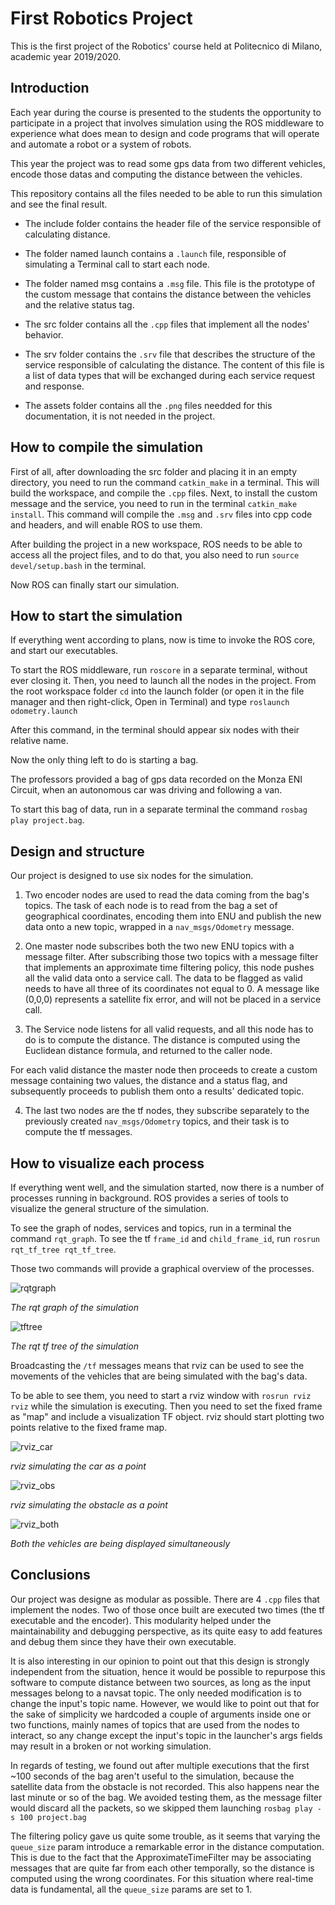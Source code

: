 

# First Robotics Project


This is the first project of the Robotics' course held at Politecnico di Milano,
academic year 2019/2020.

## Introduction

Each year during the course is presented to the students the opportunity to
participate in a project that involves simulation using the ROS middleware to experience what does mean to design and code programs that will operate and automate a robot or a system of robots.

This year the project was to read some gps data from two different vehicles, encode those datas and computing the distance between the vehicles.

This repository contains all the files needed to be able to run this simulation and see the final result.

- The include folder contains the header file of the service responsible of calculating distance.

- The folder named launch contains a `.launch` file, responsible of simulating a Terminal call to start each node.

- The folder named msg contains a `.msg` file. This file is the prototype of the custom message that contains the distance between the vehicles and the
relative status tag.

- The src folder contains all the `.cpp` files that implement all the nodes' behavior.

- The srv folder contains the `.srv` file that describes the structure of the service responsible of calculating the distance. The content of this file is a list of data types that  will be exchanged during each service request and response.

- The assets folder contains all the `.png` files needded for this documentation, it is not needed in the project.


## How to compile the simulation

First of all, after downloading the src folder and placing it in an empty directory, you need to run the command `catkin_make` in a terminal.
This will build the workspace, and compile the `.cpp` files.
Next, to install the custom message and the service, you need to run in the terminal `catkin_make install`. This command will compile the `.msg` and `.srv` files
into cpp code and headers, and will enable ROS to use them.

After building the project in a new workspace, ROS needs to be able to access all the project files, and to do that, you also need to run `source devel/setup.bash` in the terminal.

Now ROS can finally start our simulation.

## How to start the simulation  

If everything went according to plans, now is time to invoke the ROS core, and start our executables.

To start the ROS middleware, run `roscore` in a separate terminal, without ever closing it.
Then, you need to launch all the nodes in the project. From the root workspace folder `cd` into the launch folder (or open it in the file manager and then right-click, Open in Terminal) and type
`roslaunch odometry.launch`

After this command, in the terminal should appear six nodes with their relative name.

Now the only thing left to do is starting a bag.

The professors provided a bag of gps data recorded on the Monza ENI Circuit, when an autonomous car was driving and following a van.

To start this bag of data, run in a separate terminal the command `rosbag play project.bag`.


## Design and structure

Our project is designed to use six nodes for the simulation.

1. Two encoder nodes are used to read the data coming from the bag's topics. The task of each node is to read from the bag a set of geographical coordinates, encoding them into ENU
and publish the new data onto a new topic, wrapped in a `nav_msgs/Odometry` message.

2. One master node subscribes both the two new ENU topics with a message filter. After subscribing those two topics with a message filter that implements an approximate time filtering policy, this node
pushes all the valid data onto a service call. The data to be flagged as valid needs to have all three of its coordinates not equal to 0. A message like (0,0,0)
represents a satellite fix error, and will not be placed in a service call.

3. The Service node listens for all valid requests, and all this node has to do is to compute the distance. The distance is computed using the Euclidean distance formula, and returned to the caller node.

For each valid distance the master node then proceeds to create a custom message containing two values, the distance and a status flag, and subsequently proceeds to publish them onto a results' dedicated topic.

4. The last two nodes are the tf nodes, they subscribe separately to the previously created `nav_msgs/Odometry` topics, and their task is to compute the tf messages.



## How to visualize each process

If everything went well, and the simulation started, now there is a number of processes running in background. ROS provides a series of tools to visualize the general structure of the simulation.

To see the graph of nodes, services and topics, run in a terminal the command `rqt_graph`.
To see the tf `frame_id` and `child_frame_id`, run `rosrun rqt_tf_tree rqt_tf_tree`.

Those two commands will provide a graphical overview of the processes.

 ![rqtgraph](/assets/rqt_graph.png)

 *The rqt graph of the simulation*

 ![tftree](/assets/tf_tree.png)

 *The rqt tf tree of the simulation*



Broadcasting the `/tf` messages means that rviz can be used to see the movements of the vehicles that are being simulated with the bag's data.

To be able to see them, you need to start a rviz window with `rosrun rviz rviz` while the simulation is executing. Then you need to set the fixed frame as "map" and include a visualization TF object. rviz should start plotting two points relative to the fixed frame map.


![rviz_car](/assets/rviz_car.png)

*rviz simulating the car as a point*

![rviz_obs](/assets/rviz_obs.png)

*rviz simulating the obstacle as a point*

![rviz_both](/assets/rviz_both.png)

*Both the vehicles are being displayed simultaneously*



## Conclusions



Our project was designe as modular as possible. There are 4 `.cpp` files that implement the nodes. Two of those once built are executed two times (the tf executable and the encoder).
This modularity helped under the maintainability and debugging perspective, as its quite easy to add features and debug them since they have their own executable.

It is also interesting in our opinion to point out that this design is strongly independent from the situation, hence it would be possible to repurpose this software to compute distance between two sources, as long as the input messages belong to a navsat topic. The only needed modification is to change the input's topic name. However, we would like to point out that for the sake of simplicity we hardcoded a couple of arguments inside one or two functions, mainly names of topics  that are used from the nodes to interact, so any change except the input's topic in the launcher's args fields may result in a broken or not working simulation.

In regards of testing, we found out after multiple executions that the first ~100 seconds of the bag aren't useful to the simulation, because the satellite data from the obstacle is not recorded.
This also happens near the last minute or so of the bag. We avoided testing them, as the message filter would discard all the packets, so we skipped them launching
`rosbag play -s 100 project.bag`

The filtering policy gave us quite some trouble, as it seems that varying the `queue_size` param introduce a remarkable error in the distance computation. This is due to the fact that the ApproximateTimeFilter may be associating messages that are quite far from each other temporally, so the distance is computed using the wrong coordinates. For this situation where real-time data is fundamental, all the `queue_size` params are set to 1.
